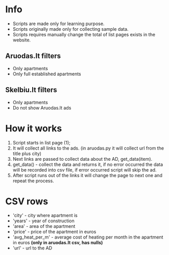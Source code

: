 # Info

- Scripts are made only for learning purpose.
- Scripts originally made only for collecting sample data.
- Scripts requires manually change the total of list pages exists in the website.

## Aruodas.lt filters

- Only apartments
- Only full established apartments

## Skelbiu.lt filters

- Only apartments
- Do not show Aruodas.lt ads


# How it works

1. Script starts in list page (1);
2. It will collect all links to the ads. (in aruodas.py it will collect url from the title plus city)
3. Next links are passed to collect data about the AD, get_data(item).
4. get_data() - collect the data and returns it, if no error occurred the data will be recorded into csv file, if error occurred script will skip the ad.
5. After script runs out of the links it will change the page to next one and repeat the process.


# CSV rows

- 'city' - city where apartment is
- 'years' - year of construction
- 'area' - area of the apartment
- 'price' - price of the apartment in euros
- 'avg_heat_per_m' - average cost of heating per month in the apartment in euros **(only in aruodas.lt csv, has nulls)** 
- 'url' - url to the AD
